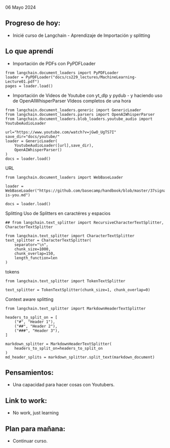 06 Mayo 2024

## Progreso de hoy:
- Inicié curso de Langchain - Aprendizaje de Importación y splitting
## Lo que aprendí 
- Importación de PDFs con PyPDFLoader

```
from langchain.document_loaders import PyPDFLoader
loader = PyPDFLoader("docs/cs229_lectures/MachineLearning-Lecture01.pdf")
pages = loader.load()

```

- Importación de Videos de Youtube con  yt_dlp y pydub - y haciendo uso de OpenAIWhisperParser VIdeos completos de una hora 

```
from langchain.document_loaders.generic import GenericLoader
from langchain.document_loaders.parsers import OpenAIWhisperParser
from langchain.document_loaders.blob_loaders.youtube_audio import YoutubeAudioLoader

url="https://www.youtube.com/watch?v=jGwO_UgTS7I"
save_dir="docs/youtube/"
loader = GenericLoader(
    YoutubeAudioLoader([url],save_dir),
    OpenAIWhisperParser()
)
docs = loader.load()
```

URL 
```
from langchain.document_loaders import WebBaseLoader

loader = WebBaseLoader("https://github.com/basecamp/handbook/blob/master/37signals-is-you.md")

docs = loader.load()
```

Splitting 
Uso de Splitters en caractéres y espacios 

```
## from langchain.text_splitter import RecursiveCharacterTextSplitter, CharacterTextSplitter

from langchain.text_splitter import CharacterTextSplitter
text_splitter = CharacterTextSplitter(
    separator="\n",
    chunk_size=1000,
    chunk_overlap=150,
    length_function=len
)
```

tokens 
```
from langchain.text_splitter import TokenTextSplitter 

text_splitter = TokenTextSplitter(chunk_size=1, chunk_overlap=0)

```

Context aware splitting
```
from langchain.text_splitter import MarkdownHeaderTextSplitter

headers_to_split_on = [
    ("#", "Header 1"),
    ("##", "Header 2"),
    ("###", "Header 3"),
]

markdown_splitter = MarkdownHeaderTextSplitter(
    headers_to_split_on=headers_to_split_on
)
md_header_splits = markdown_splitter.split_text(markdown_document)

```

## **Pensamientos**:
- Una capacidad para hacer cosas con Youtubers. 
## Link to work: 
- No work, just learning 
## Plan para mañana: 
- Continuar curso. 
